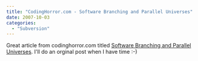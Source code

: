 ```yaml
---
title: "CodingHorror.com - Software Branching and Parallel Universes"
date: 2007-10-03
categories: 
  - "Subversion"
---
```


Great article from codinghorror.com titled [Software Branching and Parallel Universes](http://www.codinghorror.com/blog/archives/000968.html). I'll do an orginal post when I have time :-)
